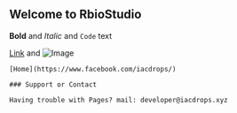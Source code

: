 ## Welcome to RbioStudio

**Bold** and _Italic_ and `Code` text

[Link](https://www.facebook.com/iacdrops) and ![Image](src)
```
[Home](https://www.facebook.com/iacdrops/)

### Support or Contact

Having trouble with Pages? mail: developer@iacdrops.xyz

